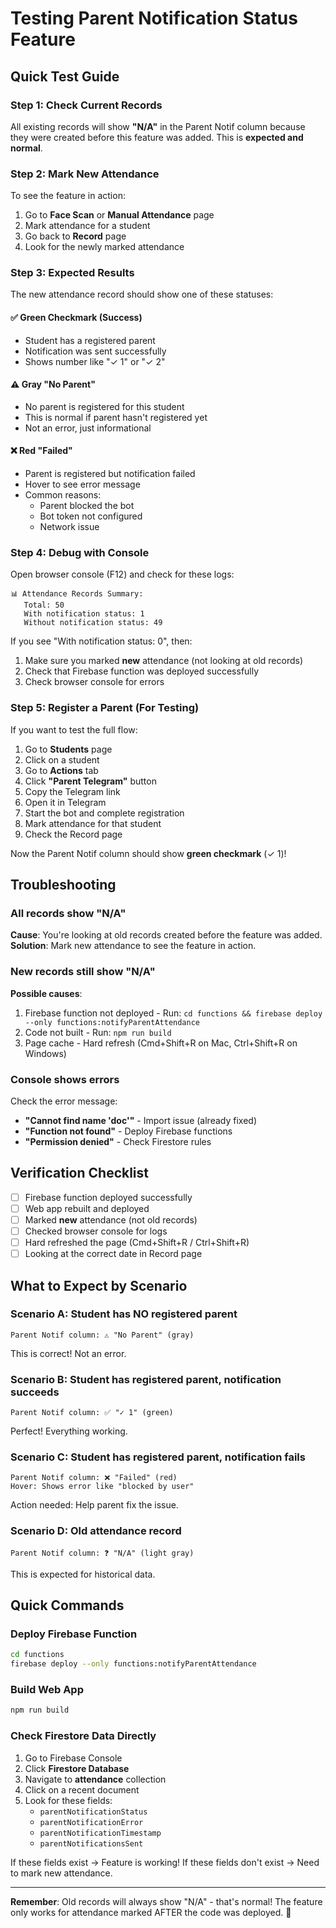 # Testing Parent Notification Status Feature

## Quick Test Guide

### Step 1: Check Current Records
All existing records will show **"N/A"** in the Parent Notif column because they were created before this feature was added. This is **expected and normal**.

### Step 2: Mark New Attendance
To see the feature in action:

1. Go to **Face Scan** or **Manual Attendance** page
2. Mark attendance for a student
3. Go back to **Record** page
4. Look for the newly marked attendance

### Step 3: Expected Results

The new attendance record should show one of these statuses:

#### ✅ **Green Checkmark** (Success)
- Student has a registered parent
- Notification was sent successfully
- Shows number like "✓ 1" or "✓ 2"

#### ⚠️ **Gray "No Parent"**
- No parent is registered for this student
- This is normal if parent hasn't registered yet
- Not an error, just informational

#### ❌ **Red "Failed"**
- Parent is registered but notification failed
- Hover to see error message
- Common reasons:
  - Parent blocked the bot
  - Bot token not configured
  - Network issue

### Step 4: Debug with Console

Open browser console (F12) and check for these logs:

```
📊 Attendance Records Summary:
   Total: 50
   With notification status: 1
   Without notification status: 49
```

If you see "With notification status: 0", then:
1. Make sure you marked **new** attendance (not looking at old records)
2. Check that Firebase function was deployed successfully
3. Check browser console for errors

### Step 5: Register a Parent (For Testing)

If you want to test the full flow:

1. Go to **Students** page
2. Click on a student
3. Go to **Actions** tab
4. Click **"Parent Telegram"** button
5. Copy the Telegram link
6. Open it in Telegram
7. Start the bot and complete registration
8. Mark attendance for that student
9. Check the Record page

Now the Parent Notif column should show **green checkmark** (✓ 1)!

## Troubleshooting

### All records show "N/A"
**Cause**: You're looking at old records created before the feature was added.
**Solution**: Mark new attendance to see the feature in action.

### New records still show "N/A"
**Possible causes**:
1. Firebase function not deployed - Run: `cd functions && firebase deploy --only functions:notifyParentAttendance`
2. Code not built - Run: `npm run build`
3. Page cache - Hard refresh (Cmd+Shift+R on Mac, Ctrl+Shift+R on Windows)

### Console shows errors
Check the error message:
- **"Cannot find name 'doc'"** - Import issue (already fixed)
- **"Function not found"** - Deploy Firebase functions
- **"Permission denied"** - Check Firestore rules

## Verification Checklist

- [ ] Firebase function deployed successfully
- [ ] Web app rebuilt and deployed
- [ ] Marked **new** attendance (not old records)
- [ ] Checked browser console for logs
- [ ] Hard refreshed the page (Cmd+Shift+R / Ctrl+Shift+R)
- [ ] Looking at the correct date in Record page

## What to Expect by Scenario

### Scenario A: Student has NO registered parent
```
Parent Notif column: ⚠️ "No Parent" (gray)
```
This is correct! Not an error.

### Scenario B: Student has registered parent, notification succeeds
```
Parent Notif column: ✅ "✓ 1" (green)
```
Perfect! Everything working.

### Scenario C: Student has registered parent, notification fails
```
Parent Notif column: ❌ "Failed" (red)
Hover: Shows error like "blocked by user"
```
Action needed: Help parent fix the issue.

### Scenario D: Old attendance record
```
Parent Notif column: ❓ "N/A" (light gray)
```
This is expected for historical data.

## Quick Commands

### Deploy Firebase Function
```bash
cd functions
firebase deploy --only functions:notifyParentAttendance
```

### Build Web App
```bash
npm run build
```

### Check Firestore Data Directly
1. Go to Firebase Console
2. Click **Firestore Database**
3. Navigate to **attendance** collection
4. Click on a recent document
5. Look for these fields:
   - `parentNotificationStatus`
   - `parentNotificationError`
   - `parentNotificationTimestamp`
   - `parentNotificationsSent`

If these fields exist → Feature is working!
If these fields don't exist → Need to mark new attendance.

---

**Remember**: Old records will always show "N/A" - that's normal! The feature only works for attendance marked AFTER the code was deployed. 🎯

